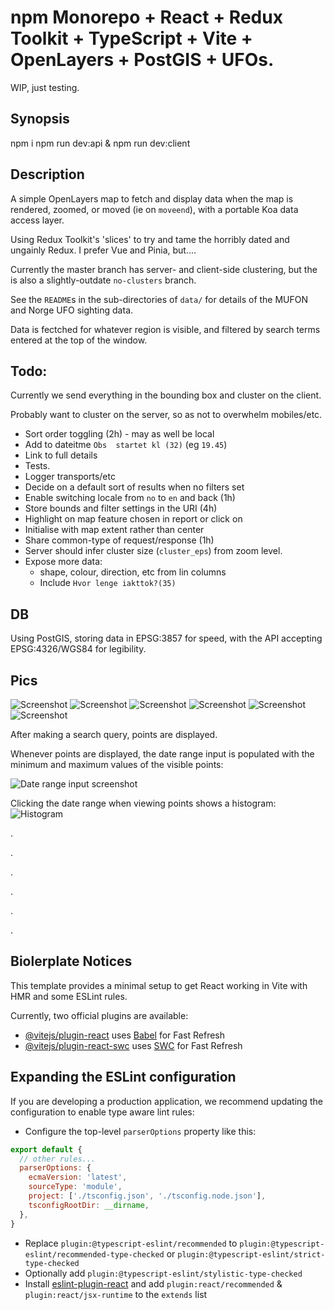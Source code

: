 # npm Monorepo + React + Redux Toolkit + TypeScript + Vite + OpenLayers + PostGIS + UFOs.

WIP, just testing.

## Synopsis

  npm i
  npm run dev:api &
  npm run dev:client

## Description

A simple OpenLayers map to fetch and display data when the map is rendered, zoomed, or moved (ie on `moveend`), with a portable Koa data access layer.

Using Redux Toolkit's 'slices' to try and tame the horribly dated and ungainly Redux. I prefer Vue and Pinia, but....

Currently the master branch has server- and client-side clustering, but  the is also a slightly-outdate `no-clusters` branch.

See the `README`s in the sub-directories of `data/` for details of the MUFON and Norge UFO sighting data.

Data is fectched for whatever region is visible, and filtered by search terms entered at the top of the window.

## Todo:

Currently we send everything in the bounding box and cluster on the client.

Probably want to cluster on the server, so as not to overwhelm mobiles/etc.

* Sort order toggling (2h) - may as well be local
* Add to dateitme `Obs  startet kl (32)` (eg `19.45`)
* Link to full details
* Tests.
* Logger transports/etc
* Decide on a default sort of results when no filters set
* Enable switching locale from `no` to `en` and back (1h)
* Store bounds and filter settings in the URI (4h)
* Highlight on map feature chosen in report or click on
* Initialise with map extent rather than center
* Share common-type of request/response (1h)
* Server should infer cluster size (`cluster_eps`) from zoom level.
* Expose more data: 
  * shape, colour, direction, etc from lin columns
  * Include `Hvor lenge iakttok?(35)`

## DB

Using PostGIS, storing data in EPSG:3857 for speed, with the API accepting EPSG:4326/WGS84 for legibility.

## Pics

![Screenshot](./docs/images/Screenshot%202024-03-17%20181056.png)
![Screenshot](./docs/images/Screenshot%202024-03-17%20202144.png)
![Screenshot](./docs/images/Screenshot%202024-03-17%20181156.png)
![Screenshot](./docs/images/Screenshot%202024-03-17%20181241.png)
![Screenshot](./docs/images/Screenshot%202024-03-17%20181317.png)
![Screenshot](./docs/images/Screenshot%202024-03-17%20202028.png)

After making a search query, points are displayed.

Whenever points are displayed, the date range input is populated with the minimum and maximum values of the visible points:

![Date range input screenshot](./docs/images/date-range.png)

Clicking the date range when viewing points shows a histogram:
![Histogram](./docs/images/histogram.png)

.

.

.

.

.

.

## Biolerplate Notices

This template provides a minimal setup to get React working in Vite with HMR and some ESLint rules.

Currently, two official plugins are available:

- [@vitejs/plugin-react](https://github.com/vitejs/vite-plugin-react/blob/main/packages/plugin-react/README.md) uses [Babel](https://babeljs.io/) for Fast Refresh
- [@vitejs/plugin-react-swc](https://github.com/vitejs/vite-plugin-react-swc) uses [SWC](https://swc.rs/) for Fast Refresh

## Expanding the ESLint configuration

If you are developing a production application, we recommend updating the configuration to enable type aware lint rules:

- Configure the top-level `parserOptions` property like this:

```js
export default {
  // other rules...
  parserOptions: {
    ecmaVersion: 'latest',
    sourceType: 'module',
    project: ['./tsconfig.json', './tsconfig.node.json'],
    tsconfigRootDir: __dirname,
  },
}
```

- Replace `plugin:@typescript-eslint/recommended` to `plugin:@typescript-eslint/recommended-type-checked` or `plugin:@typescript-eslint/strict-type-checked`
- Optionally add `plugin:@typescript-eslint/stylistic-type-checked`
- Install [eslint-plugin-react](https://github.com/jsx-eslint/eslint-plugin-react) and add `plugin:react/recommended` & `plugin:react/jsx-runtime` to the `extends` list
